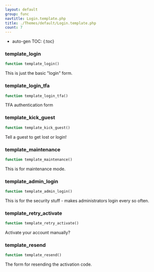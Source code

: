 ```yaml
---
layout: default
group: func
navtitle: Login.template.php
title: ./Themes/default/Login.template.php
count: 7
---
```

* auto-gen TOC:
{:toc}
### template_login

```php
function template_login()
```
This is just the basic "login" form.



### template_login_tfa

```php
function template_login_tfa()
```
TFA authentication form



### template_kick_guest

```php
function template_kick_guest()
```
Tell a guest to get lost or login!



### template_maintenance

```php
function template_maintenance()
```
This is for maintenance mode.



### template_admin_login

```php
function template_admin_login()
```
This is for the security stuff - makes administrators login every so often.



### template_retry_activate

```php
function template_retry_activate()
```
Activate your account manually?



### template_resend

```php
function template_resend()
```
The form for resending the activation code.



